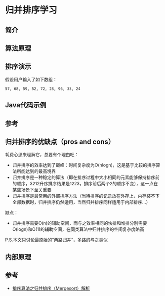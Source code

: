 # 归并排序学习




## 简介



## 算法原理



## 排序演示

假设用户输入了如下数组：
```
57, 68, 59, 52, 72, 28, 96, 33, 24
```

## Java代码示例



## 参考


## 归并排序的优缺点（pros and cons）

耗费心思来理解它，总要有个理由吧：
- 归并排序的效率达到了巅峰：时间复杂度为O(nlogn)，这是基于比较的排序算法所能达到的最高境界
- 归并排序是一种稳定的算法（即在排序过程中大小相同的元素能够保持排序前的顺序，3212升序排序结果是1223，排序前后两个2的顺序不变），这一点在某些场景下至关重要
- 归并排序是最常用的外部排序方法（当待排序的记录放在外存上，内存装不下全部数据时，归并排序仍然适用，当然归并排序同样适用于内部排序...）

缺点：
- 归并排序需要O(n)的辅助空间，而与之效率相同的快排和堆排分别需要O(logn)和O(1)的辅助空间，在同类算法中归并排序的空间复杂度略高

P.S.本文只讨论最原始的“两路归并”，多路的与之类似

## 内部原理

## 参考

- [排序算法之归并排序（Mergesort）解析](http://www.cnblogs.com/ayqy/p/4050452.html)

